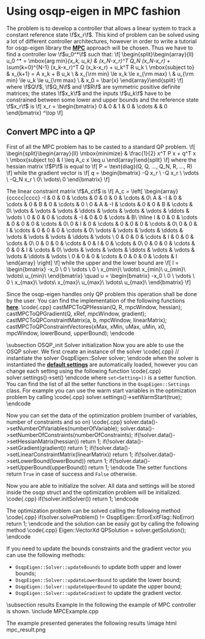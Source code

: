 # Using osqp-eigen in MPC fashion


The problem is to develop a controller that allows a linear system to track a constant reference state \f$x_r\f$. This kind of problem can be solved using a lot of different controller architectures, however in order to write a tutorial for osqp-eigen library the [**MPC**](https://en.wikipedia.org/wiki/Model_predictive_control) approach will be chosen.
 Thus we have to find a controller low \f$u_0^*\f$ such that:
\f[
\begin{split}\begin{array}{ll}
  u_0 ^* = \mbox{arg min}_{x_k, u_k}   & (x_N-x_r)^T Q_N (x_N-x_r) + \sum_{k=0}^{N-1} (x_k-x_r)^T Q (x_k-x_r) + u_k^T R u_k \\
  \mbox{subject to} & x_{k+1} = A x_k + B u_k \\
  & x_{\rm min} \le x_k  \le x_{\rm max} \\
  & u_{\rm min} \le u_k  \le u_{\rm max} \\
  & x_0 = \bar{x}
\end{array}\end{split}
\f]
 where \f$Q\f$, \f$Q_N\f$ and \f$R\f$ are symmetric positive definite matrices;
 the states \f$x_k\f$ and the inputs \f$u_k\f$ have to be constrained between some  lower and upper bounds and the reference state \f$x_r\f$ is
 \f[
 x_r = \begin{bmatrix} 0 & 0 & 1 & 0 & \cdots & & 0 \end{bmatrix} ^\top
 \f]

 ## Convert MPC into a QP
 First of all the MPC problem has to be casted to a standard QP problem.
 \f[
\begin{split}\begin{array}{ll}
  \mbox{minimize} & \frac{1}{2} x^T P x + q^T x \\
  \mbox{subject to} & l \leq A_c x \leq u
\end{array}\end{split}
 \f]
where the hessian matrix \f$P\f$ is equal to
 \f[
P  = \text{diag}(Q, Q, ..., Q_N, R, ..., R)
 \f]
while the gradient vector is
 \f[
q  = \begin{bmatrix}
-Q x_r \\
-Q x_r \\
\vdots \\
-Q_N x_r \\
0\\
\vdots\\
0
\end{bmatrix}
 \f]

 The linear constraint matrix \f$A_c\f$ is
 \f[
A_c  =
\left[
\begin{array}{ccccc|cccc}
-I & 0 & 0 & \cdots & 0 & 0 & 0 & \cdots & 0\\
A & -I & 0 & \cdots & 0 & B & 0 & \cdots & 0 \\
0 & A & -I & \cdots & 0 & 0 & B & \cdots &  0\\
\vdots & \vdots & \vdots  & \ddots & \vdots & \vdots & \vdots & \ddots & \vdots \\
0 & 0 & 0  & \cdots & -I & 0 & 0 & \cdots & B\\
\hline
I & 0 & 0 & \cdots & 0 & 0 & 0 & \cdots & 0\\
0 & I & 0 & \cdots & 0 & 0 & 0 & \cdots & 0\\
0 & 0 & I & \cdots & 0 & 0 & 0 & \cdots & 0\\
\vdots & \vdots & \vdots  & \ddots & \vdots & \vdots & \vdots & \ddots & \vdots \\
0 & 0 & 0 & \cdots & I & 0 & 0 & \cdots & 0\\
0 & 0 & 0 & \cdots & 0 & I & 0 & \cdots & 0\\
0 & 0 & 0 & \cdots & 0 & 0 & I & \cdots & 0\\
\vdots & \vdots & \vdots  & \ddots & \vdots & \vdots & \vdots & \ddots & \vdots \\
0 & 0 & 0 & \cdots & 0 & 0 & 0 & \cdots & I
\end{array}
\right]
 \f]
 while the upper and the lower bound are
 \f[
l  = \begin{bmatrix}
-x_0 \\
0 \\
\vdots \\
0 \\
x_{min}\\
\vdots\\
x_{min}\\
u_{min}\\
\vdots\\
u_{min}\\
\end{bmatrix} \quad
u  = \begin{bmatrix}
-x_0 \\
0 \\
\vdots \\
0 \\
x_{max}\\
\vdots\\
x_{max}\\
u_{max}\\
\vdots\\
u_{max}\\
\end{bmatrix}
 \f]

Since the osqp-eigen handles only QP problem this operation shall be done by the user.
 You can find the implementation of the following functions [**here**](https://github.com/GiulioRomualdi/osqp-eigen/blob/master/example/src/MPCExample.cpp#L71-L182).
\code{.cpp}
castMPCToQPHessian(Q, R, mpcWindow, hessian);
castMPCToQPGradient(Q, xRef, mpcWindow, gradient);
castMPCToQPConstraintMatrix(a, b, mpcWindow, linearMatrix);
castMPCToQPConstraintVectores(xMax, xMin, uMax, uMin, x0, mpcWindow, lowerBound, upperBound);
\endcode

 \subsection OSQP_init Solver initialization
Now you are able to use the OSQP solver. We first create an instance of the solver
\code{.cpp}
// instantiate the solver
OsqpEigen::Solver solver;
\endcode
 when the solver is instantiated the [**default settings**](http://osqp.readthedocs.io/en/latest/interfaces/solver_settings.html) are automatically loaded, however you can change each setting using
 the following function
\code{.cpp}
solver.settings()->set<Setting>()
\endcode
 where `set<Setting>()` is a setter function. You can find the list of all the setter
 functions in the `OsqpEigen::Settings` class.
 For example you can use the warm start variables in the optimization problem by calling
\code{.cpp}
solver.settings()->setWarmStart(true);
\endcode

 Now you can set the data of the optimization problem (number of variables, number of constraints
 and so on)
\code{.cpp}
solver.data()->setNumberOfVariables(numberOfVariable);
solver.data()->setNumberOfConstraints(numberOfConstraints);
if(!solver.data()->setHessianMatrix(hessian)) return 1;
if(!solver.data()->setGradient(gradient)) return 1;
if(!solver.data()->setLinearConstraintMatrix(linearMatrix)) return 1;
if(!solver.data()->setLowerBound(lowerBound)) return 1;
if(!solver.data()->setUpperBound(upperBound)) return 1;
\endcode
 The setter functions return `True` in case of success and `False` otherwise.

 Now you are able to initialize the solver. All data and settings will be stored inside the
 osqp struct and the optimization problem will be initialized.
\code{.cpp}
if(!solver.initSolver()) return 1;
\endcode

 The optimization problem can be solved calling the following method
\code{.cpp}
if(solver.solveProblem() != OsqpEigen::ErrorExitFlag::NoError) return 1;
\endcode
 and the solution can be easily got by calling the following method
\code{.cpp}
Eigen::VectorXd QPSolution = solver.getSolution();
\endcode

 If you need to update the bounds constraints and the gradient vector you
 can use the following methods:
 - `OsqpEigen::Solver::updateBounds` to update both upper and lower bounds;
 - `OsqpEigen::Solver::updateLowerBound` to update the lower bound;
 - `OsqpEigen::Solver::updateUpperBound` to update the upper bound;
 - `OsqpEigen::Solver::updateGradient` to update the gradient vector.

 \subsection results Example
 In the following the example of MPC controller is shown.
 \include MPCExample.cpp

 The example presented generates the following results
 \image html mpc_result.png
